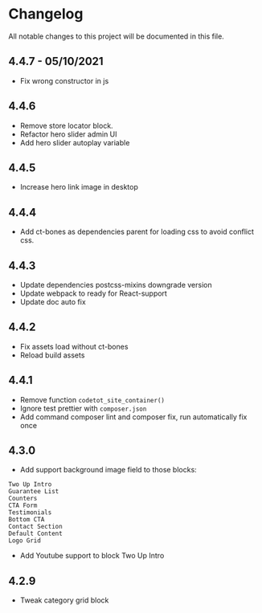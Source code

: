 # Changelog

All notable changes to this project will be documented in this file.

## 4.4.7 - 05/10/2021

- Fix wrong constructor in js

## 4.4.6

- Remove store locator block.
- Refactor hero slider admin UI
- Add hero slider autoplay variable

## 4.4.5

- Increase hero link image in desktop

## 4.4.4

- Add ct-bones as dependencies parent for loading css to avoid conflict css.

## 4.4.3

- Update dependencies postcss-mixins downgrade version
- Update webpack to ready for React-support
- Update doc auto fix

## 4.4.2

- Fix assets load without ct-bones
- Reload build assets

## 4.4.1

- Remove function `codetot_site_container()`
- Ignore test prettier with `composer.json`
- Add command composer lint and composer fix, run automatically fix once

## 4.3.0

- Add support background image field to those blocks:

```
Two Up Intro
Guarantee List
Counters
CTA Form
Testimonials
Bottom CTA
Contact Section
Default Content
Logo Grid
```

- Add Youtube support to block Two Up Intro

## 4.2.9

- Tweak category grid block
